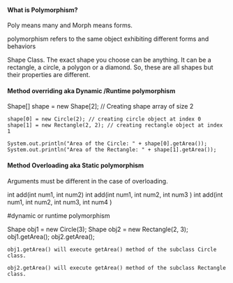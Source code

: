 #### What is Polymorphism?

Poly means many and Morph means forms.

polymorphism refers to the same object exhibiting different forms and behaviors

Shape Class. The exact shape you choose can be anything. It can be a rectangle, a circle, a polygon or a diamond. So, these are all shapes but their properties are different.

#### Method overriding aka Dynamic /Runtime polymorphism
Shape[] shape = new Shape[2]; // Creating shape array of size 2

    shape[0] = new Circle(2); // creating circle object at index 0
    shape[1] = new Rectangle(2, 2); // creating rectangle object at index 1

    System.out.println("Area of the Circle: " + shape[0].getArea());
    System.out.println("Area of the Rectangle: " + shape[1].getArea());


#### Method Overloading aka Static polymorphism

Arguments must be different in the case of overloading.

int add(int num1, int num2)
int add(int num1, int num2, int num3 )
int add(int num1, int num2, int num3, int num4 )


#dynamic or runtime polymorphism

Shape obj1 = new Circle(3);
Shape obj2 = new Rectangle(2, 3);
obj1.getArea();
obj2.getArea();

``` obj1.getArea() will execute getArea() method of the subclass Circle class. ```

``` obj2.getArea() will execute getArea() method of the subclass Rectangle class. ```